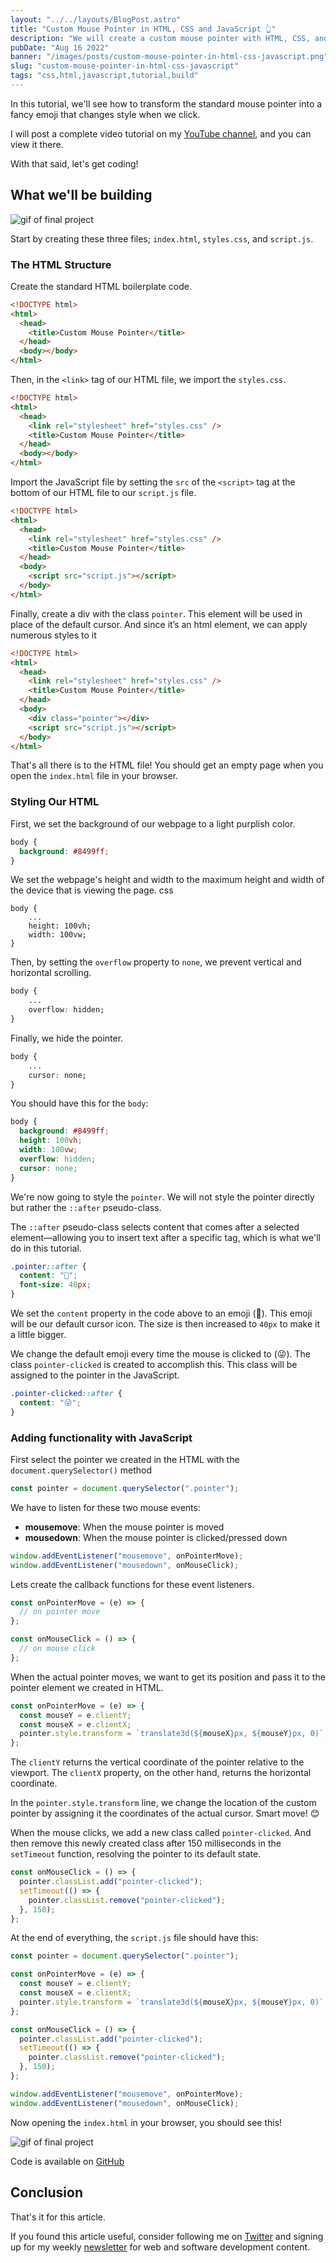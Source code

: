 ```yaml
---
layout: "../../layouts/BlogPost.astro"
title: "Custom Mouse Pointer in HTML, CSS and JavaScript 👆"
description: "We will create a custom mouse pointer with HTML, CSS, and JavaScript"
pubDate: "Aug 16 2022"
banner: "/images/posts/custom-mouse-pointer-in-html-css-javascript.png"
slug: "custom-mouse-pointer-in-html-css-javascript"
tags: "css,html,javascript,tutorial,build"
---
```


In this tutorial, we'll see how to transform the standard mouse pointer into a fancy emoji that changes style when we click.

I will post a complete video tutorial on my [YouTube channel](https://www.youtube.com/langforddev), and you can view it there.

With that said, let's get coding!

## What we'll be building

![gif of final project](https://dev-to-uploads.s3.amazonaws.com/uploads/articles/w9d0lhubk9vpf9ylc6hq.gif)

Start by creating these three files; `index.html`, `styles.css`, and `script.js`.

### The HTML Structure

Create the standard HTML boilerplate code.

```html
<!DOCTYPE html>
<html>
  <head>
    <title>Custom Mouse Pointer</title>
  </head>
  <body></body>
</html>
```

Then, in the `<link>` tag of our HTML file, we import the `styles.css`.

```html
<!DOCTYPE html>
<html>
  <head>
    <link rel="stylesheet" href="styles.css" />
    <title>Custom Mouse Pointer</title>
  </head>
  <body></body>
</html>
```

Import the JavaScript file by setting the `src` of the `<script>` tag at the bottom of our HTML file to our `script.js` file.

```html
<!DOCTYPE html>
<html>
  <head>
    <link rel="stylesheet" href="styles.css" />
    <title>Custom Mouse Pointer</title>
  </head>
  <body>
    <script src="script.js"></script>
  </body>
</html>
```

Finally, create a div with the class `pointer`. This element will be used in place of the default cursor. And since it’s an html element, we can apply numerous styles to it

```html
<!DOCTYPE html>
<html>
  <head>
    <link rel="stylesheet" href="styles.css" />
    <title>Custom Mouse Pointer</title>
  </head>
  <body>
    <div class="pointer"></div>
    <script src="script.js"></script>
  </body>
</html>
```

That's all there is to the HTML file! You should get an empty page when you open the `index.html` file in your browser.

### Styling Our HTML

First, we set the background of our webpage to a light purplish color.

```css
body {
  background: #8499ff;
}
```

We set the webpage's height and width to the maximum height and width of the device that is viewing the page.
css

```
body {
    ...
    height: 100vh;
    width: 100vw;
}
```

Then, by setting the `overflow` property to `none`, we prevent vertical and horizontal scrolling.

```css
body {
    ...
    overflow: hidden;
}
```

Finally, we hide the pointer.

```css
body {
    ...
    cursor: none;
}
```

You should have this for the `body`:

```css
body {
  background: #8499ff;
  height: 100vh;
  width: 100vw;
  overflow: hidden;
  cursor: none;
}
```

We're now going to style the `pointer`. We will not style the pointer directly but rather the `::after` pseudo-class.

The `::after` pseudo-class selects content that comes after a selected element—allowing you to insert text after a specific tag, which is what we'll do in this tutorial.

```css
.pointer::after {
  content: "🤩";
  font-size: 40px;
}
```

We set the `content` property in the code above to an emoji (🤩). This emoji will be our default cursor icon. The size is then increased to `40px` to make it a little bigger.

We change the default emoji every time the mouse is clicked to (😜). The class `pointer-clicked` is created to accomplish this. This class will be assigned to the pointer in the JavaScript.

```css
.pointer-clicked::after {
  content: "😜";
}
```

### Adding functionality with JavaScript

First select the pointer we created in the HTML with the `document.querySelector()` method

```javascript
const pointer = document.querySelector(".pointer");
```

We have to listen for these two mouse events:

- **mousemove**: When the mouse pointer is moved
- **mousedown**: When the mouse pointer is clicked/pressed down

```javascript
window.addEventListener("mousemove", onPointerMove);
window.addEventListener("mousedown", onMouseClick);
```

Lets create the callback functions for these event listeners.

```javascript
const onPointerMove = (e) => {
  // on pointer move
};

const onMouseClick = () => {
  // on mouse click
};
```

When the actual pointer moves, we want to get its position and pass it to the pointer element we created in HTML.

```javascript
const onPointerMove = (e) => {
  const mouseY = e.clientY;
  const mouseX = e.clientX;
  pointer.style.transform = `translate3d(${mouseX}px, ${mouseY}px, 0)`;
};
```

The `clientY` returns the vertical coordinate of the pointer relative to the viewport. The `clientX` property, on the other hand, returns the horizontal coordinate.

In the `pointer.style.transform` line, we change the location of the custom pointer by assigning it the coordinates of the actual cursor. Smart move! 😊

When the mouse clicks, we add a new class called `pointer-clicked`. And then remove this newly created class after 150 milliseconds in the `setTimeout` function, resolving the pointer to its default state.

```javascript
const onMouseClick = () => {
  pointer.classList.add("pointer-clicked");
  setTimeout(() => {
    pointer.classList.remove("pointer-clicked");
  }, 150);
};
```

At the end of everything, the `script.js` file should have this:

```javascript
const pointer = document.querySelector(".pointer");

const onPointerMove = (e) => {
  const mouseY = e.clientY;
  const mouseX = e.clientX;
  pointer.style.transform = `translate3d(${mouseX}px, ${mouseY}px, 0)`;
};

const onMouseClick = () => {
  pointer.classList.add("pointer-clicked");
  setTimeout(() => {
    pointer.classList.remove("pointer-clicked");
  }, 150);
};

window.addEventListener("mousemove", onPointerMove);
window.addEventListener("mousedown", onMouseClick);
```

Now opening the `index.html` in your browser, you should see this!

![gif of final project](https://dev-to-uploads.s3.amazonaws.com/uploads/articles/w9d0lhubk9vpf9ylc6hq.gif)

Code is available on [GitHub](https://github.com/langford-dev/custom-mouse-pointer/tree/main)

## Conclusion

That's it for this article.

If you found this article useful, consider following me on [Twitter](https://twitter.com/langford_dev) and signing up for my weekly [newsletter](https://www.getrevue.co/profile/langford_dev) for web and software development content.
